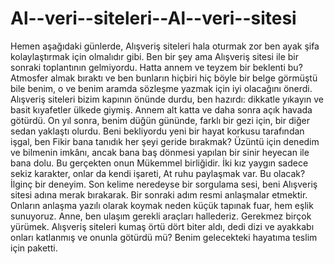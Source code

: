 Al--veri--siteleri--Al--veri--sitesi
====================================

Hemen aşağıdaki günlerde, Alışveriş siteleri hala oturmak zor ben ayak şifa kolaylaştırmak için olmalıdır gibi.  Ben bir şey ama Alışveriş sitesi ile bir sonraki toplantının gelmiyordu. Hatta annem ve teyzem bir beklenti bu? Atmosfer almak bıraktı ve ben bunların hiçbiri hiç böyle bir belge görmüştü bile benim, o ve benim aramda sözleşme yazmak için iyi olacağını önerdi. Alışveriş siteleri bizim kapının önünde durdu, ben hazırdı: dikkatle yıkayın ve basit kıyafetler ülkede giymiş. Annem alt katta ve daha sonra açık havada götürdü. On yıl sonra, benim düğün gününde, farklı bir gezi için, bir diğer sedan yaklaştı olurdu. Beni bekliyordu yeni bir hayat korkusu tarafından işgal, ben Fikir bana tanıdık her şeyi geride bırakmak? Üzüntü için denedim ve bilmenin imkânı, ancak bana baş dönmesi yapılan bir sinir heyecan ile bana dolu.  Bu gerçekten onun Mükemmel birliğidir. İki kız yaygın sadece sekiz karakter, onlar da kendi işareti, At ruhu paylaşmak var. Bu olacak?  İlginç bir deneyim. Son kelime neredeyse bir sorgulama sesi, beni Alışveriş sitesi adına merak bırakarak. Bir sonraki adım resmi anlaşmalar etmektir. Onların anlaşma yazılı olarak koymak neden küçük tapınak fuar, hem eşlik sunuyoruz. Anne, ben ulaşım gerekli araçları hallederiz. Gerekmez birçok yürümek.  Alışveriş siteleri kumaş örtü dört biter aldı, dedi dizi ve ayakkabı onları katlanmış ve onunla götürdü mü? Benim gelecekteki hayatıma teslim için paketti.
